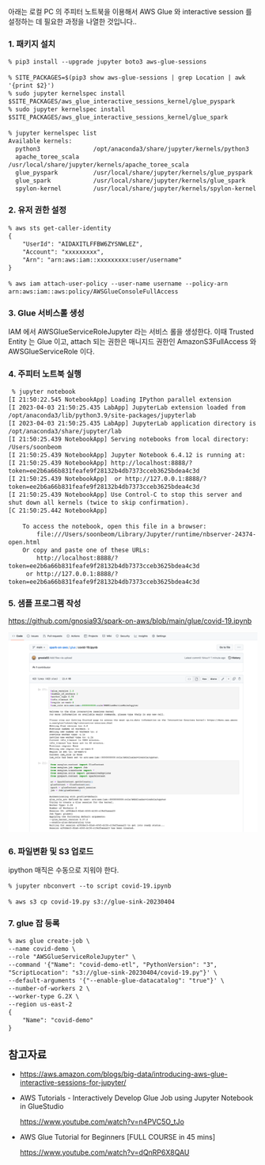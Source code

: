 아래는 로컬 PC 의 주피터 노트북을 이용해서 AWS Glue 와 interactive session 를 설정하는 데 필요한 과정을 나열한 것입니다..

### 1. 패키지 설치 ###
```
% pip3 install --upgrade jupyter boto3 aws-glue-sessions

% SITE_PACKAGES=$(pip3 show aws-glue-sessions | grep Location | awk '{print $2}')
% sudo jupyter kernelspec install $SITE_PACKAGES/aws_glue_interactive_sessions_kernel/glue_pyspark
% sudo jupyter kernelspec install $SITE_PACKAGES/aws_glue_interactive_sessions_kernel/glue_spark 

% jupyter kernelspec list
Available kernels:
  python3               /opt/anaconda3/share/jupyter/kernels/python3
  apache_toree_scala    /usr/local/share/jupyter/kernels/apache_toree_scala
  glue_pyspark          /usr/local/share/jupyter/kernels/glue_pyspark
  glue_spark            /usr/local/share/jupyter/kernels/glue_spark
  spylon-kernel         /usr/local/share/jupyter/kernels/spylon-kernel
```

### 2. 유저 권한 설정 ###

```
% aws sts get-caller-identity
{
    "UserId": "AIDAXITLFFBW6ZYSNWLEZ",
    "Account": "xxxxxxxxx",
    "Arn": "arn:aws:iam::xxxxxxxxx:user/username"
}

% aws iam attach-user-policy --user-name username --policy-arn arn:aws:iam::aws:policy/AWSGlueConsoleFullAccess
```

### 3. Glue 서비스롤 생성 ###

IAM 에서 AWSGlueServiceRoleJupyter 라는 서비스 롤을 생성한다. 이때 Trusted Entity 는 Glue 이고, attach 되는 권한은 매니지드 권한인 AmazonS3FullAccess 와 AWSGlueServiceRole 이다.


### 4. 주피터 노트북 실행 ### 
```
 % jupyter notebook
[I 21:50:22.545 NotebookApp] Loading IPython parallel extension
[I 2023-04-03 21:50:25.435 LabApp] JupyterLab extension loaded from /opt/anaconda3/lib/python3.9/site-packages/jupyterlab
[I 2023-04-03 21:50:25.435 LabApp] JupyterLab application directory is /opt/anaconda3/share/jupyter/lab
[I 21:50:25.439 NotebookApp] Serving notebooks from local directory: /Users/soonbeom
[I 21:50:25.439 NotebookApp] Jupyter Notebook 6.4.12 is running at:
[I 21:50:25.439 NotebookApp] http://localhost:8888/?token=ee2b6a66b831feafe9f28132b4db7373cceb3625bdea4c3d
[I 21:50:25.439 NotebookApp]  or http://127.0.0.1:8888/?token=ee2b6a66b831feafe9f28132b4db7373cceb3625bdea4c3d
[I 21:50:25.439 NotebookApp] Use Control-C to stop this server and shut down all kernels (twice to skip confirmation).
[C 21:50:25.442 NotebookApp]

    To access the notebook, open this file in a browser:
        file:///Users/soonbeom/Library/Jupyter/runtime/nbserver-24374-open.html
    Or copy and paste one of these URLs:
        http://localhost:8888/?token=ee2b6a66b831feafe9f28132b4db7373cceb3625bdea4c3d
     or http://127.0.0.1:8888/?token=ee2b6a66b831feafe9f28132b4db7373cceb3625bdea4c3d
```

### 5. 샘플 프로그램 작성 ###

https://github.com/gnosia93/spark-on-aws/blob/main/glue/covid-19.ipynb

![](https://github.com/gnosia93/spark-on-aws/blob/main/glue/covid-19.png)

### 6. 파일변환 및 S3 업로드 ###

ipython 매직은 수동으로 지워야 한다. 

```
% jupyter nbconvert --to script covid-19.ipynb

% aws s3 cp covid-19.py s3://glue-sink-20230404
```



### 7. glue 잡 등록 ###
```
% aws glue create-job \
--name covid-demo \
--role "AWSGlueServiceRoleJupyter" \
--command '{"Name": "covid-demo-etl", "PythonVersion": "3", "ScriptLocation": "s3://glue-sink-20230404/covid-19.py"}' \
--default-arguments '{"--enable-glue-datacatalog": "true"}' \
--number-of-workers 2 \
--worker-type G.2X \
--region us-east-2
{
    "Name": "covid-demo"
}
```

## 참고자료 ##

* https://aws.amazon.com/blogs/big-data/introducing-aws-glue-interactive-sessions-for-jupyter/

* AWS Tutorials - Interactively Develop Glue Job using Jupyter Notebook in GlueStudio

  https://www.youtube.com/watch?v=n4PVC5O_tJo
  
  
* AWS Glue Tutorial for Beginners [FULL COURSE in 45 mins]

  https://www.youtube.com/watch?v=dQnRP6X8QAU

